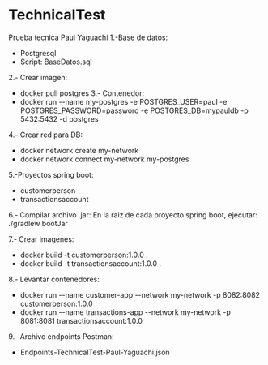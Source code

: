 # TechnicalTest
Prueba tecnica Paul Yaguachi
1.-Base de datos: 
- Postgresql
- Script:  BaseDatos.sql

2.- Crear imagen:
- docker pull postgres
3.- Contenedor:
- docker run --name my-postgres -e POSTGRES_USER=paul -e POSTGRES_PASSWORD=password -e POSTGRES_DB=mypauldb -p 5432:5432 -d postgres

4.- Crear red para DB:
- docker network create my-network
- docker network connect my-network my-postgres

5.-Proyectos spring boot:
- customerperson
- transactionsaccount

6.- Compilar archivo  .jar:
En la raiz de cada proyecto spring boot, ejecutar:
./gradlew bootJar

7.- Crear imagenes:
- docker build -t customerperson:1.0.0 .
- docker build -t transactionsaccount:1.0.0 .

8.- Levantar contenedores:
-  docker run --name customer-app --network my-network -p 8082:8082 customerperson:1.0.0
-  docker run --name transactions-app --network my-network -p 8081:8081 transactionsaccount:1.0.0

9.- Archivo endpoints Postman:
- Endpoints-TechnicalTest-Paul-Yaguachi.json





